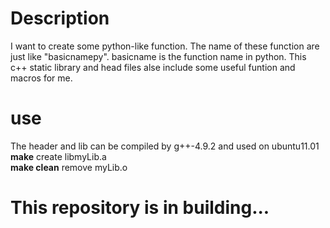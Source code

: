 # Description
I want to create some python-like function. The name of these function are just like "basicnamepy". basicname is the function name in python.
This c++ static library and head files alse include some useful funtion and macros for me. 
# use
The header and lib can be compiled by g++-4.9.2 and used on ubuntu11.01 <br>
<B>make</B>   create libmyLib.a <br>
<B>make clean</B>    remove myLib.o <br>

# This repository is in building...
